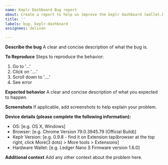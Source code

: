 ```yaml
---
name: Keplr Dashboard Bug report
about: Create a report to help us improve the keplr dashboard (wallet.keplr.app)
title: ''
labels: bug, keplr-dashboard
assignees: delivan

---
```


<!--
BEFORE SUBMITTING:
1) Please search to make sure this issue has not been opened already.
2) We don't accept native chain support for Keplr wallet in the form of issue. please feel free to use the permissionless 'suggestChain' feature or reach out if you'd like to discuss native integration.
-->

**Describe the bug**
A clear and concise description of what the bug is.

**To Reproduce**
Steps to reproduce the behavior:
1. Go to '...'
2. Click on '....'
3. Scroll down to '....'
4. See error

**Expected behavior**
A clear and concise description of what you expected to happen.

**Screenshots**
If applicable, add screenshots to help explain your problem.

**Device details (please complete the following information):**
 - OS: [e.g. OS X, Windows]
 - Browser: [e.g. Chrome Version 79.0.3945.79 (Official Build)]
 - Keplr Version: [e.g. 0.9.8 - find it on Extension tap(browser at the top right, click More(3 dots) > More tools > Extensions]
 - Hardware Wallet: [e.g. Ledger Nano S Firmware version 1.6.0]

**Additional context**
Add any other context about the problem here.

